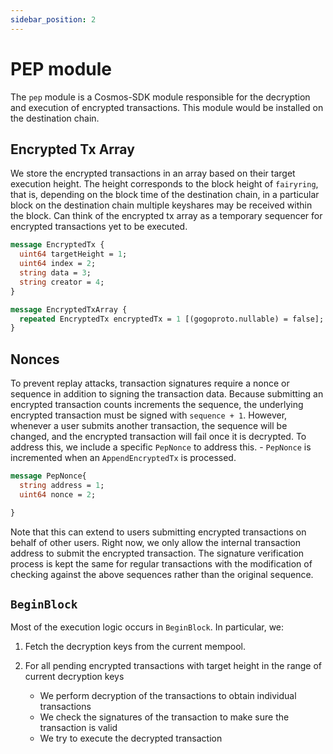 ```yaml
---
sidebar_position: 2
---
```


# PEP module

The `pep` module is a Cosmos-SDK module responsible for the decryption and execution of encrypted transactions. This module would be installed on the destination chain.

## Encrypted Tx Array

We store the encrypted transactions in an array based on their target execution height. The height corresponds to the block height of `fairyring`, that is, depending on the block time of the destination chain, in a particular block on the destination chain multiple keyshares may be received within the block.
Can think of the encrypted tx array as a temporary sequencer for encrypted transactions yet to be executed.

```proto
message EncryptedTx {
  uint64 targetHeight = 1;
  uint64 index = 2;
  string data = 3;
  string creator = 4;
}

message EncryptedTxArray {
  repeated EncryptedTx encryptedTx = 1 [(gogoproto.nullable) = false];
}
```

## Nonces

To prevent replay attacks, transaction signatures require a nonce or sequence in addition to signing the transaction data. Because submitting an encrypted transaction counts increments the sequence, the underlying encrypted transaction must be signed with `sequence + 1`.
However, whenever a user submits another transaction, the sequence will be changed, and the encrypted transaction will fail once it is decrypted. To address this, we include a specific `PepNonce` to address this. - `PepNonce` is incremented when an `AppendEncryptedTx` is processed.

```proto
message PepNonce{
  string address = 1;
  uint64 nonce = 2;

}
```

Note that this can extend to users submitting encrypted transactions on behalf of other users. Right now, we only allow the internal transaction address to submit the encrypted transaction.
The signature verification process is kept the same for regular transactions with the modification of checking against the above sequences rather than the original sequence.

## `BeginBlock`

Most of the execution logic occurs in `BeginBlock`. In particular, we:

1. Fetch the decryption keys from the current mempool.
2. For all pending encrypted transactions with target height in the range of current decryption keys


    - We perform decryption of the transactions to obtain individual transactions
    - We check the signatures of the transaction to make sure the transaction is valid
    - We try to execute the decrypted transaction
